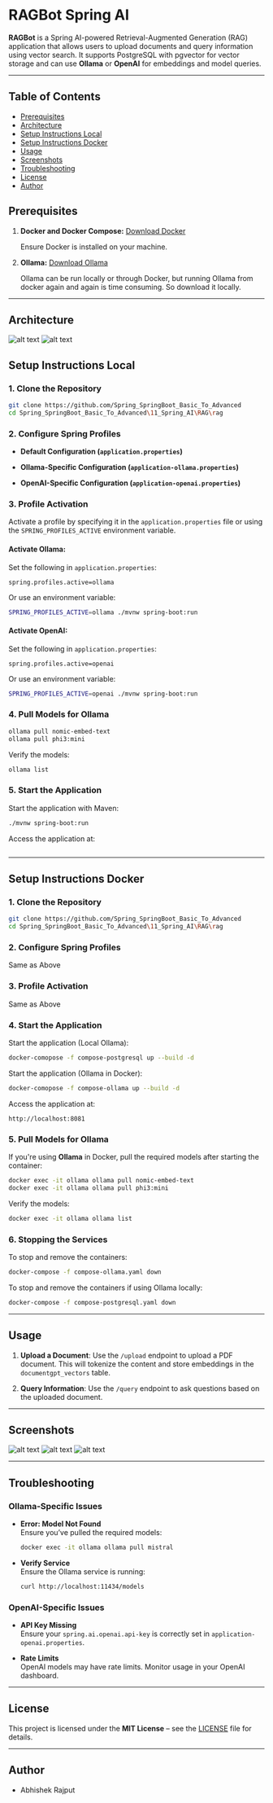 # RAGBot Spring AI

**RAGBot** is a Spring AI-powered Retrieval-Augmented Generation (RAG) application that allows users to upload documents and query information using vector search. It supports PostgreSQL with pgvector for vector storage and can use **Ollama** or **OpenAI** for embeddings and model queries.

---


## Table of Contents

* [Prerequisites](#prerequisites)
* [Architecture](#architecture)
* [Setup Instructions Local](#setup-instructions-local)
* [Setup Instructions Docker](#setup-instructions-docker)
* [Usage](#usage)
* [Screenshots](#screenshots)
* [Troubleshooting](#troubleshooting)
* [License](#license)
* [Author](#author)


## Prerequisites

1. **Docker and Docker Compose:** [Download Docker](https://www.docker.com/get-started)
    
    Ensure Docker is installed on your machine. 

2. **Ollama:** [Download Ollama](https://ollama.com/download)
    
    Ollama can be run locally or through Docker, but running Ollama from docker again and again is time consuming. So download it locally.  

---

## Architecture

  ![alt text](<screenshots/document_ingestion_pipeline.png>) 
  ![alt text](<screenshots/rag_architecture.png>) 

## Setup Instructions Local

### **1. Clone the Repository**
```bash
git clone https://github.com/Spring_SpringBoot_Basic_To_Advanced
cd Spring_SpringBoot_Basic_To_Advanced\11_Spring_AI\RAG\rag
```

### **2. Configure Spring Profiles**

- **Default Configuration (`application.properties`)**
  
- **Ollama-Specific Configuration (`application-ollama.properties`)**  

- **OpenAI-Specific Configuration (`application-openai.properties`)**  

### **3. Profile Activation**

Activate a profile by specifying it in the `application.properties` file or using the `SPRING_PROFILES_ACTIVE` environment variable.

#### **Activate Ollama**:
Set the following in `application.properties`:
```properties
spring.profiles.active=ollama
```

Or use an environment variable:
```bash
SPRING_PROFILES_ACTIVE=ollama ./mvnw spring-boot:run
```

#### **Activate OpenAI**:
Set the following in `application.properties`:
```properties
spring.profiles.active=openai
```

Or use an environment variable:
```bash
SPRING_PROFILES_ACTIVE=openai ./mvnw spring-boot:run
```

### **4. Pull Models for Ollama**

```bash
ollama pull nomic-embed-text
ollama pull phi3:mini
```

Verify the models:
```bash
ollama list
```

### **5. Start the Application**

Start the application with Maven:
```bash
./mvnw spring-boot:run
```

Access the application at:
```http://localhost:8081
```

---

## Setup Instructions Docker

### **1. Clone the Repository**
```bash
git clone https://github.com/Spring_SpringBoot_Basic_To_Advanced
cd Spring_SpringBoot_Basic_To_Advanced\11_Spring_AI\RAG\rag
```

### **2. Configure Spring Profiles**

Same as Above


### **3. Profile Activation**

Same as Above

### **4. Start the Application**

Start the application (Local Ollama):
```bash
docker-comopose -f compose-postgresql up --build -d 
```

Start the application (Ollama in Docker):
```bash
docker-comopose -f compose-ollama up --build -d 
```

Access the application at:
```
http://localhost:8081

```

### **5. Pull Models for Ollama**

If you're using **Ollama** in Docker, pull the required models after starting the container:
```bash
docker exec -it ollama ollama pull nomic-embed-text 
docker exec -it ollama ollama pull phi3:mini
```

Verify the models:
```bash
docker exec -it ollama ollama list
```

### **6. Stopping the Services**

To stop and remove the containers:
```bash
docker-compose -f compose-ollama.yaml down
```

To stop and remove the containers if using Ollama locally:
```bash
docker-compose -f compose-postgresql.yaml down
```

---


## Usage

1. **Upload a Document**:
   Use the `/upload` endpoint to upload a PDF document. This will tokenize the content and store embeddings in the `documentgpt_vectors` table.

2. **Query Information**:
   Use the `/query` endpoint to ask questions based on the uploaded document.

---

## Screenshots

  ![alt text](<screenshots/upload.png>) 
  ![alt text](<screenshots/empty_chat.png>) 
  ![alt text](<screenshots/chat.png>) 

---

## Troubleshooting

### **Ollama-Specific Issues**
- **Error: Model Not Found**  
  Ensure you’ve pulled the required models:
  ```bash
  docker exec -it ollama ollama pull mistral
  ```

- **Verify Service**  
  Ensure the Ollama service is running:
  ```bash
  curl http://localhost:11434/models
  ```

### **OpenAI-Specific Issues**
- **API Key Missing**  
  Ensure your `spring.ai.openai.api-key` is correctly set in `application-openai.properties`.

- **Rate Limits**  
  OpenAI models may have rate limits. Monitor usage in your OpenAI dashboard.

---

## License

This project is licensed under the **MIT License** – see the [LICENSE](./LICENSE) file for details.

---

## Author
 
 - Abhishek Rajput
